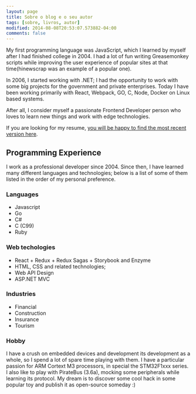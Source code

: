 ```yaml
---
layout: page
title: Sobre o blog e o seu autor
tags: [sobre, livros, autor]
modified: 2014-08-08T20:53:07.573882-04:00
comments: false
---
```


My first programming language was JavaScript, which I learned by myself after I had finished college in 2004. I had a lot of fun writing Greasemonkey scripts while improving the user experience of popular sites at that time(hinewscrap was an example of a popular one).

In 2006, I started working with .NET; I had the opportunity to work with some big projects for the government and private enterprises. Today I have been working primarily with React, Webpack, GO, C, Node, Docker on Linux based systems.

After all, I consider myself a passionate Frontend Developer person who loves to learn new things and work with edge technologies.

If you are looking for my resume, [you will be happy to find the most recent version here](https://stackoverflow.com/cv/klaygomes).

## Programming Experience
I work as a professional developer since 2004. Since then, I have learned many different languages and technologies; below is a list of some of them listed in the order of my personal preference.
### Languages 

- Javascript
- Go
- C#
- C (C99)
- Ruby

### Web techologies

- React + Redux + Redux Sagas + Storybook and Enzyme
- HTML, CSS and related technologies;
- Web API Design 
- ASP.NET MVC

### Industries
- Financial
- Construction
- Insurance
- Tourism

### Hobby

I have a crush on embedded devices and development its development as a whole, so I spend a lot of spare time playing with them. I have a particular passion for ARM Cortext M3 processors, in special the STM32F1xxx series.
I also like to play with PirateBus (3.6a), mocking some peripherals while learning its protocol. My dream is to discover some cool hack in some popular toy and publish it as open-source someday :)
